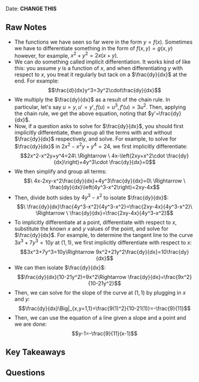Date: **CHANGE THIS**

## Raw Notes

- The functions we have seen so far were in the form $y=f(x)$. Sometimes we have to differentiate something in the form of $f(x,y)=g(x,y)$ however, for example, $x^2+y^2=2x(x+y)$.
- We can do something called implicit differentiation. It works kind of like this: you assume $y$ is a function of $x$, and when differentiating $y$ with respect to $x$, you treat it regularly but tack on a $\frac{dy}{dx}$ at the end. For example: $$\frac{d}{dx}y^3=3y^2\cdot\frac{dy}{dx}$$
- We multiply the $\frac{dy}{dx}$ as a result of the chain rule. In particular, let's say $u=y, u'=y', f(u)=u^3, f'(u)=3u^2$. Then, applying the chain rule, we get the above equation, noting that $y'=\frac{dy}{dx}$.
- Now, if a question asks to solve for $\frac{dy}{dx}$, you should first implicitly differentiate, then group all the terms with and without $\frac{dy}{dx}$ respectively, and solve. For example, to solve for $\frac{dy}{dx}$ in $2x^2-x^2y+y^4=24$, we first implicitly differentiate: $$2x^2-x^2y+y^4=24\ \Rightarrow \ 4x-\left(2xy+x^2\cdot \frac{dy}{dx}\right)+4y^3\cdot \frac{dy}{dx}=0$$
- We then simplify and group all terms: $$\ 4x-2xy-x^2\frac{dy}{dx}+4y^3\frac{dy}{dx}=0\ \Rightarrow \ \frac{dy}{dx}\left(4y^3-x^2\right)=2xy-4x$$
- Then, divide both sides by $4y^3-x^2$ to isolate $\frac{dy}{dx}$: $$\ \frac{dy}{dx}\frac{4y^3-x^2}{4y^3-x^2}=\frac{2xy-4x}{4y^3-x^2}\ \Rightarrow \ \frac{dy}{dx}=\frac{2xy-4x}{4y^3-x^2}$$
- To implicitly differentiate at a point, differentiate with respect to $x$, substitute the known $x$ and $y$ values of the point, and solve for $\frac{dy}{dx}$. For example, to determine the tangent line to the curve $3x^3+7y^3=10y$ at $(1,1)$, we first implicitly differentiate with respect to $x$: $$3x^3+7y^3=10y\Rightarrow 9x^2+21y^2\frac{dy}{dx}=10\frac{dy}{dx}$$
- We can then isolate $\frac{dy}{dx}$: $$\frac{dy}{dx}(10-21y^2)=9x^2\Rightarrow \frac{dy}{dx}=\frac{9x^2}{10-21y^2}$$
- Then, we can solve for the slope of the curve at $(1,1)$ by plugging in $x$ and $y$: $$\frac{dy}{dx}\Big|_{x,y=1,1}=\frac{9(1)^2}{10-21(1)}=-\frac{9}{11}$$
- Then, we can use the equation of a line given a slope and a point and we are done: $$y-1=-\frac{9}{11}(x-1)$$
## Key Takeaways



## Questions

